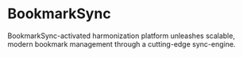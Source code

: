 # BookmarkSync
BookmarkSync-activated harmonization platform unleashes scalable, modern bookmark management through a cutting-edge sync-engine.
